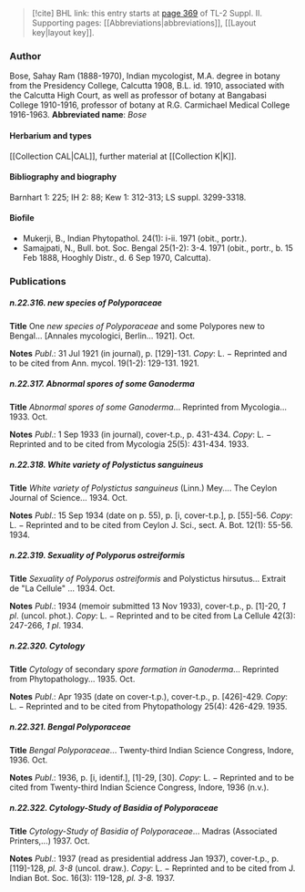 > [!cite] BHL link: this entry starts at [page 369](https://www.biodiversitylibrary.org/page/33265566) of TL-2 Suppl. II.
> Supporting pages: [[Abbreviations|abbreviations]], [[Layout key|layout key]].

### Author

Bose, Sahay Ram (1888-1970), Indian mycologist, M.A. degree in botany from the Presidency College, Calcutta 1908, B.L. id. 1910, associated with the Calcutta High Court, as well as professor of botany at Bangabasi College 1910-1916, professor of botany at R.G. Carmichael Medical College 1916-1963. 
**Abbreviated name**: *Bose*

#### Herbarium and types

[[Collection CAL|CAL]], further material at [[Collection K|K]].

#### Bibliography and biography

Barnhart 1: 225; IH 2: 88; Kew 1: 312-313; LS suppl. 3299-3318.

#### Biofile

- Mukerji, B., Indian Phytopathol. 24(1): i-ii. 1971 (obit., portr.).
- Samajpati, N., Bull. bot. Soc. Bengal 25(1-2): 3-4. 1971 (obit., portr., b. 15 Feb 1888, Hooghly Distr., d. 6 Sep 1970, Calcutta).

### Publications

##### n.22.316. new species of Polyporaceae

**Title**
One *new species of Polyporaceae* and some Polypores new to Bengal... \[Annales mycologici, Berlin... 1921\]. Oct.

**Notes**
*Publ*.: 31 Jul 1921 (in journal), p. \[129\]-131. *Copy*: L. − Reprinted and to be cited from Ann. mycol. 19(1-2): 129-131. 1921.

##### n.22.317. Abnormal spores of some Ganoderma

**Title**
*Abnormal spores of some Ganoderma*... Reprinted from Mycologia... 1933. Oct.

**Notes**
*Publ*.: 1 Sep 1933 (in journal), cover-t.p., p. 431-434. *Copy*: L. − Reprinted and to be cited from Mycologia 25(5): 431-434. 1933.

##### n.22.318. White variety of Polystictus sanguineus

**Title**
*White variety of Polystictus sanguineus* (Linn.) Mey.... The Ceylon Journal of Science... 1934. Oct.

**Notes**
*Publ*.: 15 Sep 1934 (date on p. 55), p. \[i, cover-t.p.\], p. \[55\]-56. *Copy*: L. − Reprinted and to be cited from Ceylon J. Sci., sect. A. Bot. 12(1): 55-56. 1934.

##### n.22.319. Sexuality of Polyporus ostreiformis

**Title**
*Sexuality of Polyporus ostreiformis* and Polystictus hirsutus... Extrait de "La Cellule" ... 1934. Oct.

**Notes**
*Publ*.: 1934 (memoir submitted 13 Nov 1933), cover-t.p., p. \[1\]-20, *1 pl*. (uncol. phot.). *Copy*: L. − Reprinted and to be cited from La Cellule 42(3): 247-266, *1 pl*. 1934.

##### n.22.320. Cytology

**Title**
*Cytology* of secondary *spore formation in Ganoderma*... Reprinted from Phytopathology... 1935. Oct.

**Notes**
*Publ*.: Apr 1935 (date on cover-t.p.), cover-t.p., p. \[426\]-429. *Copy*: L. − Reprinted and to be cited from Phytopathology 25(4): 426-429. 1935.

##### n.22.321. Bengal Polyporaceae

**Title**
*Bengal Polyporaceae*... Twenty-third Indian Science Congress, Indore, 1936. Oct.

**Notes**
*Publ*.: 1936, p. \[i, identif.\], \[1\]-29, \[30\]. *Copy*: L. − Reprinted and to be cited from Twenty-third Indian Science Congress, Indore, 1936 (n.v.).

##### n.22.322. Cytology-Study of Basidia of Polyporaceae

**Title**
*Cytology-Study of Basidia of Polyporaceae*... Madras (Associated Printers,...) 1937. Oct.

**Notes**
*Publ*.: 1937 (read as presidential address Jan 1937), cover-t.p., p. \[119\]-128, *pl. 3-8* (uncol. draw.). *Copy*: L. − Reprinted and to be cited from J. Indian Bot. Soc. 16(3): 119-128, *pl. 3-8.* 1937.

